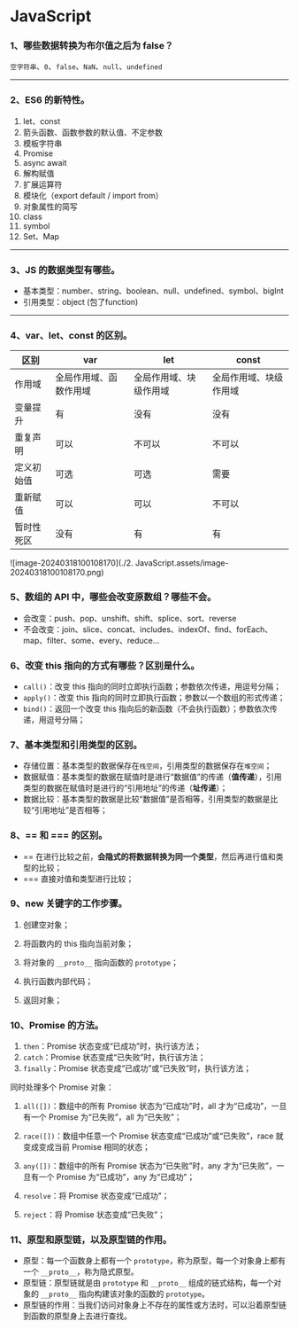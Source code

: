 # JavaScript

### 1、哪些数据转换为布尔值之后为 false？

`空字符串`、`0`、`false`、`NaN`、`null`、`undefined`

---



### 2、ES6 的新特性。

1. let、const
2. 箭头函数、函数参数的默认值、不定参数
3. 模板字符串
4. Promise
5. async await
6. 解构赋值
7. 扩展运算符
8. 模块化（export default / import from）
9. 对象属性的简写
10. class
11. symbol
12. Set、Map

---



### 3、JS 的数据类型有哪些。

- 基本类型：number、string、boolean、null、undefined、symbol、bigInt
- 引用类型：object (包了function)

---



### 4、var、let、const 的区别。

| 区别       | var                    | let                    | const                  |
| ---------- | ---------------------- | ---------------------- | ---------------------- |
| 作用域     | 全局作用域、函数作用域 | 全局作用域、块级作用域 | 全局作用域、块级作用域 |
| 变量提升   | 有                     | 没有                   | 没有                   |
| 重复声明   | 可以                   | 不可以                 | 不可以                 |
| 定义初始值 | 可选                   | 可选                   | 需要                   |
| 重新赋值   | 可以                   | 可以                   | 不可以                 |
| 暂时性死区 | 没有                   | 有                     | 有                     |

![image-20240318100108170](./2. JavaScript.assets/image-20240318100108170.png)

### 5、数组的 API 中，哪些会改变原数组？哪些不会。

- 会改变：push、pop、unshift、shift、splice、sort、reverse
- 不会改变：join、slice、concat、includes、indexOf、find、forEach、map、filter、some、every、reduce...

### 6、改变 this 指向的方式有哪些？区别是什么。

- `call()`：改变 this 指向的同时立即执行函数；参数依次传递，用逗号分隔；
- `apply()`：改变 this 指向的同时立即执行函数；参数以一个数组的形式传递；
- `bind()`：返回一个改变 this 指向后的新函数（不会执行函数）；参数依次传递，用逗号分隔；

### 7、基本类型和引用类型的区别。

- 存储位置：基本类型的数据保存在`栈空间`，引用类型的数据保存在`堆空间`；
- 数据赋值：基本类型的数据在赋值时是进行“数据值”的传递（**值传递**），引用类型的数据在赋值时是进行的“引用地址”的传递（**址传递**）；
- 数据比较：基本类型的数据是比较“数据值”是否相等，引用类型的数据是比较“引用地址”是否相等；

### 8、== 和 === 的区别。

- == 在进行比较之前，**会隐式的将数据转换为同一个类型**，然后再进行值和类型的比较；
- === 直接对值和类型进行比较；

### 9、new 关键字的工作步骤。

1. 创建空对象；
2. 将函数内的 this 指向当前对象；
3. 将对象的 `__proto__` 指向函数的 `prototype`；
4. 执行函数内部代码；

5. 返回对象；

### 10、Promise 的方法。

1. `then`：Promise 状态变成“已成功”时，执行该方法；
2. `catch`：Promise 状态变成“已失败”时，执行该方法；
3. `finally`：Promise 状态变成“已成功”或“已失败”时，执行该方法；

同时处理多个 Promise 对象：

1. `all([])`：数组中的所有 Promise 状态为“已成功”时，all 才为“已成功”，一旦有一个 Promise 为“已失败”，all 为“已失败”；
2. `race([])`：数组中任意一个 Promise 状态变成“已成功”或“已失败”，race 就变成变成当前 Promise 相同的状态；
3. `any([])`：数组中的所有 Promise 状态为“已失败”时，any 才为“已失败”，一旦有一个 Promise 为“已成功”，any 为“已成功”；



1. `resolve`：将 Promise 状态变成“已成功”；
2. `reject`：将 Promise 状态变成“已失败”；

### 11、原型和原型链，以及原型链的作用。

- 原型：每一个函数身上都有一个 `prototype`，称为原型，每一个对象身上都有一个 `__proto__`，称为隐式原型。
- 原型链：原型链就是由 `prototype` 和 `__proto__` 组成的链式结构，每一个对象的 `__proto__` 指向构建该对象的函数的 `prototype`。
- 原型链的作用：当我们访问对象身上不存在的属性或方法时，可以沿着原型链到函数的原型身上去进行查找。









